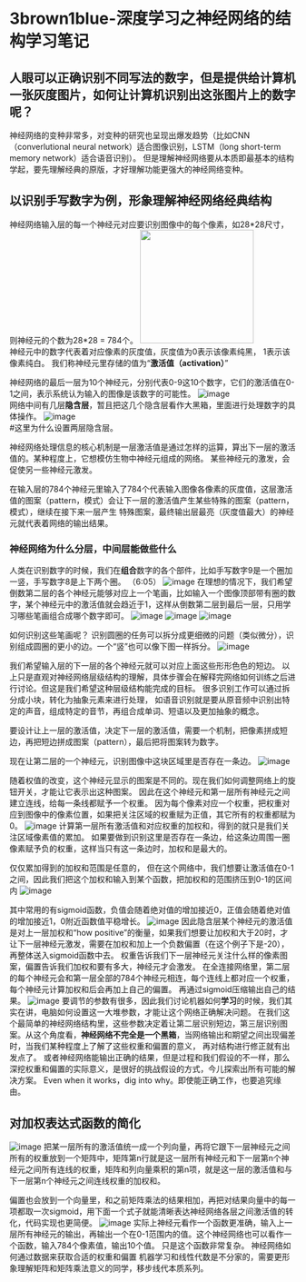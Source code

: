 # 3brown1blue-深度学习之神经网络的结构学习笔记
## 人眼可以正确识别不同写法的数字，但是提供给计算机一张灰度图片，如何让计算机识别出这张图片上的数字呢？
神经网络的变种非常多，对变种的研究也呈现出爆发趋势（比如CNN（converlutional neural network）适合图像识别，LSTM（long short-term memory network）适合语音识别）。
但是理解神经网络要从本质即最基本的结构学起，要先理解经典的原版，才好理解功能更强大的神经网络变种。 

## 以识别手写数字为例，形象理解神经网络经典结构
神经网络输入层的每一个神经元对应要识别图像中的每个像素，如28\*28尺寸，则神经元的个数为28\*28 = 784个。
<img src="https://github.com/huakaibanmu/huakaibanmu.github.io/raw/master/images/3blue1brown/1/3-11.jpg" width = "200" height = "200" align=left/>  
神经元中的数字代表着对应像素的灰度值，灰度值为0表示该像素纯黑， 1表示该像素纯白。
我们称神经元里存储的值为“**激活值（activation）**”

神经网络的最后一层为10个神经元，分别代表0-9这10个数字，它们的激活值在0-1之间，表示系统认为输入的图像是该数字的可能性。
![image](https://github.com/huakaibanmu/huakaibanmu.github.io/raw/master/images/3blue1brown/1/3-50.jpg)  
网络中间有几层**隐含层**，暂且把这几个隐含层看作大黑箱，里面进行处理数字的具体操作。
![image](https://github.com/huakaibanmu/huakaibanmu.github.io/raw/master/images/3blue1brown/1/4-09.jpg)  
#这里为什么设置两层隐含层。

神经网络处理信息的核心机制是一层激活值是通过怎样的运算，算出下一层的激活值的。某种程度上，它想模仿生物中神经元组成的网络。
某些神经元的激发，会促使另一些神经元激发。

在输入层的784个神经元里输入了784个代表输入图像各像素的灰度值，这层激活值的图案（pattern，模式）会让下一层的激活值产生某些特殊的图案（pattern，模式），继续在接下来一层产生
特殊图案，最终输出层最亮（灰度值最大）的神经元就代表着网络的输出结果。

### 神经网络为什么分层，中间层能做些什么
人类在识别数字的时候，我们在**组合**数字的各个部件，比如手写数字9是一个圈加一竖，手写数字8是上下两个圈。
（6:05）
![image](https://github.com/huakaibanmu/huakaibanmu.github.io/raw/master/images/3blue1brown/1/6-05.jpg)
在理想的情况下，我们希望倒数第二层的各个神经元能够对应上一个笔画，比如输入一个图像顶部带有圈的数字，某个神经元中的激活值就会趋近于1，这样从倒数第二层到最后一层，只用学习哪些笔画组合成哪个数字即可。
![image](https://github.com/huakaibanmu/huakaibanmu.github.io/raw/master/images/3blue1brown/1/6-25.jpg)
![image](https://github.com/huakaibanmu/huakaibanmu.github.io/raw/master/images/3blue1brown/1/6-27.jpg)
![image](https://github.com/huakaibanmu/huakaibanmu.github.io/raw/master/images/3blue1brown/1/6-28.jpg)

如何识别这些笔画呢？
识别圆圈的任务可以拆分成更细微的问题（类似微分），识别组成圆圈的更小的边。一个“竖”也可以像下图一样拆分。
![image](https://github.com/huakaibanmu/huakaibanmu.github.io/raw/master/images/3blue1brown/1/7-04.jpg)

我们希望输入层的下一层的各个神经元就可以对应上面这些形形色色的短边。
以上只是直观对神经网络层级结构的理解，具体步骤会在解释完网络如何训练之后进行讨论。但这是我们希望这种层级结构能完成的目标。
很多识别工作可以通过拆分成小块，转化为抽象元素来进行处理， 如语音识别就是要从原音频中识别出特定的声音，组成特定的音节，再组合成单词、短语以及更加抽象的概念。


要设计让上一层的激活值，决定下一层的激活值，需要一个机制，把像素拼成短边，再把短边拼成图案（pattern），最后把将图案转为数字。

现在让第二层的一个神经元，识别图像中这块区域里是否存在一条边。
![image](https://github.com/huakaibanmu/huakaibanmu.github.io/raw/master/images/3blue1brown/1/8-51.jpg)

随着权值的改变，这个神经元显示的图案是不同的。现在我们如何调整网络上的旋钮开关，才能让它表示出这种图案。
因此在这个神经元和第一层所有神经元之间建立连线，给每一条线都赋予一个权重。
因为每个像素对应一个权重，把权重对应到图像中的像素位置，如果把关注区域的权重赋为正值，其它所有的权重都赋为0。
![image](https://github.com/huakaibanmu/huakaibanmu.github.io/raw/master/images/3blue1brown/1/9-40.jpg)
计算第一层所有激活值和对应权重的加权和，得到的就只是我们关注区域像素值的累加。
如果要做到识别这里是否存在一条边，给这条边周围一圈像素赋予负的权重，这样当只有这一条边时，加权和是最大的。

仅仅累加得到的加权和范围是任意的， 但在这个网络中，我们想要让激活值在0-1之间，因此我们把这个加权和输入到某个函数，把加权和的范围挤压到0-1的区间内
![image](https://github.com/huakaibanmu/huakaibanmu.github.io/raw/master/images/3blue1brown/1/10-26.jpg)

其中常用的有sigmoid函数，负值会随着绝对值的增加接近0，正值会随着绝对值的增加接近1，0附近函数值平稳增长。
![image](https://github.com/huakaibanmu/huakaibanmu.github.io/raw/master/images/3blue1brown/1/10-39.jpg)
因此隐含层某个神经元的激活值是对上一层加权和“how positive”的衡量，如果我们想要让加权和大于20时，才让下一层神经元激发，需要在加权和加上一个负数偏置（在这个例子下是-20），再整体送入sigmoid函数中去。
权重告诉我们下一层神经元关注什么样的像素图案，偏置告诉我们加权和要有多大，神经元才会激发。 
在全连接网络里，第二层的每个神经元会和第一层全部的784个神经元相连，每个连线上都对应一个权重，每个神经元计算加权和后会再加上自己的偏置。
再通过sigmoid压缩输出自己的结果。
![image](https://github.com/huakaibanmu/huakaibanmu.github.io/raw/master/images/3blue1brown/1/11-48.jpg)
要调节的参数有很多，因此我们讨论机器如何**学习**的时候，我们其实在讲，电脑如何设置这一大堆参数，才能让这个网络正确解决问题。
在我们这个最简单的神经网络结构里，这些参数决定着让第二层识别短边，第三层识别图案。从这个角度看，**神经网络不完全是一个黑箱**，当网络输出和期望之间出现偏差时，当我们某种程度上了解了这些权重和偏置的意义，
再对结构进行修正就有出发点了。
或者神经网络能输出正确的结果，但是过程和我们假设的不一样，那么深挖权重和偏置的实际意义，是很好的挑战假设的方式，今儿探索出所有可能的解决方案。
Even when it works，dig into why。即使能正确工作，也要追究缘由。
## 对加权表达式函数的简化
![image](https://github.com/huakaibanmu/huakaibanmu.github.io/raw/master/images/3blue1brown/1/13-35.jpg)
把某一层所有的激活值统一成一个列向量，再将它跟下一层神经元之间所有的权重放到一个矩阵中，矩阵第n行就是这一层所有神经元和下一层第n个神经元之间所有连线的权重，矩阵和列向量乘积的第n项，就是这一层的激活值和与下一层第n个神经元之间连线权重的加权和。

偏置也会放到一个向量里，和之前矩阵乘法的结果相加，再把对结果向量中的每一项都取一次sigmoid，用下面一个式子就能清晰表达神经网络各层之间激活值的转化，代码实现也更简便。
![image](https://github.com/huakaibanmu/huakaibanmu.github.io/raw/master/images/3blue1brown/1/15-06.jpg)
实际上神经元看作一个函数更准确，输入上一层所有神经元的输出，再输出一个在0-1范围内的值。这个神经网络也可以看作一个函数，输入784个像素值，输出10个值。
只是这个函数非常复杂。
神经网络如何通过数据来获取合适的权重和偏置
机器学习和线性代数是不分家的，需要更形象理解矩阵和矩阵乘法意义的同学，移步线代本质系列。






